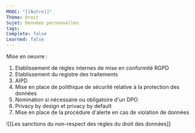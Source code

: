 ```yaml
---
MOOC: "[[Autre]]"
Thème: Droit
Sujet: Données personnelles
tags: 
Complete: false
Learned: false
---
```

Mise en oeuvre :
1. Etablissement de règles internes de mise en conformité RGPD
2. Etablissement du registre des traitements
3. AIPD
4. Mise en place de polithique de sécurité relative à la protection des données
5. Nomination si nécessaire ou obligatoire d'un DPO
6. Privacy by design et privacy by default
7. Mise en place de la procédure d'alerte en cas de violation de données


![[Les sanctions du non-respect des règles du droit des données]]
